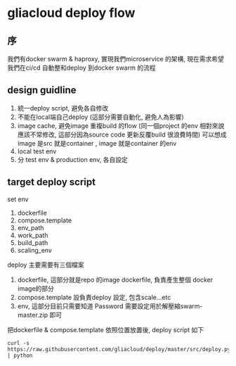 gliacloud deploy flow
===
序
---
我們有docker swarm & haproxy, 實現我們microservice 的架構, 現在需求希望我們在ci/cd 自動整和deploy 到docker swarm 的流程


design guidline
---
1. 統一deploy script, 避免各自修改
2. 不能在local端自己deploy (這部分需要自動化, 避免人為影響)
3. image cache, 避免image 重複build 的flow (同一個project 的env 相對來說應該不常修改, 這部分因為source code 更新反覆build 很浪費時間) 可以想成image 是src 就是container , image 就是container 的env
4. local test env
5. 分 test env & production env, 各自設定


target deploy script
---

set env 
1. dockerfile
2. compose.template
3. env_path
4. work_path
5. build_path
6. scaling_env


deploy 主要需要有三個檔案

1. dockerfile, 這部分就是repo 的image dockerfile, 負責產生整個 docker image的部分
2. compose.template 設負責deploy 設定, 包含scale...etc
3. env, 這部分目前只需要知道 Password 需要設定用於解壓縮swarm-master.zip 即可

把dockerfile & compose.template 依照位置放置後, deploy script 如下
```
curl -s https://raw.githubusercontent.com/gliacloud/deploy/master/src/deploy.py | python
```
